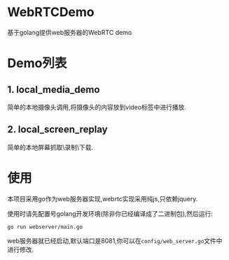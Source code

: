 # WebRTCDemo
基于golang提供web服务器的WebRTC demo


# Demo列表
## 1. local_media_demo
简单的本地摄像头调用,将摄像头的内容放到video标签中进行播放.

## 2. local_screen_replay
简单的本地屏幕抓取\录制\下载.

# 使用
本项目采用go作为web服务器实现,webrtc实现采用纯js,只依赖jquery.

使用时请先配置号golang开发环境(除非你已经编译成了二进制包),然后运行:
```
go run webserver/main.go
```

web服务器就已经启动,默认端口是8081,你可以在`config/web_server.go`文件中进行修改.